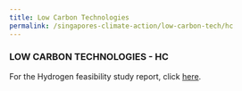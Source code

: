 ```yaml
---
title: Low Carbon Technologies
permalink: /singapores-climate-action/low-carbon-tech/hc
---
```


### LOW CARBON TECHNOLOGIES - HC

For the Hydrogen feasibility study report, click [<a href="/docs/default-source/hydrogen-study-report.pdf" target="_blank">here</a>](/docs/default-source/hydrogen-study-report.pdf).



